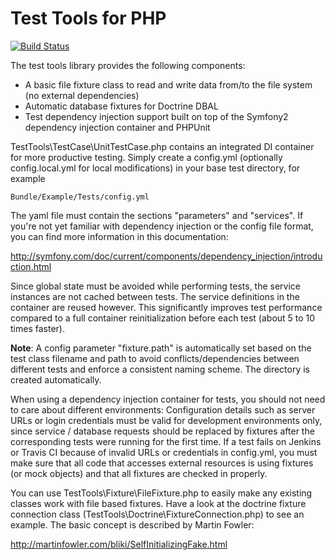 Test Tools for PHP
==================

[![Build Status](https://travis-ci.org/lastzero/test-tools.png?branch=master)](https://travis-ci.org/lastzero/test-tools)

The test tools library provides the following components:

* A basic file fixture class to read and write data from/to the file system (no external dependencies)
* Automatic database fixtures for Doctrine DBAL
* Test dependency injection support built on top of the Symfony2 dependency injection container and PHPUnit

TestTools\TestCase\UnitTestCase.php contains an integrated DI container for more productive testing.
Simply create a config.yml (optionally config.local.yml for local modifications) in your base test directory,
for example

    Bundle/Example/Tests/config.yml
    
The yaml file must contain the sections "parameters" and "services". If you're not yet familiar with
dependency injection or the config file format, you can find more information in this documentation:

http://symfony.com/doc/current/components/dependency_injection/introduction.html

Since global state must be avoided while performing tests, the service instances are not 
cached between tests. The service definitions in the container are reused however. This significantly
improves test performance compared to a full container reinitialization before each test (about 5 to 10 times faster).

**Note**: A config parameter "fixture.path" is automatically set based on the test class filename and path 
to avoid conflicts/dependencies between different tests and enforce a consistent naming scheme.
The directory is created automatically.

When using a dependency injection container for tests, you should not need to care about different environments:
Configuration details such as server URLs or login credentials must be valid for development 
environments only, since service / database requests should be replaced by fixtures after the 
corresponding tests were running for the first time. If a test fails on Jenkins or Travis CI
because of invalid URLs or credentials in config.yml, you must make sure that all code that 
accesses external resources is using fixtures (or mock objects) and that all fixtures are checked in properly.
 
You can use TestTools\Fixture\FileFixture.php to easily make any existing classes work with file based fixtures.
Have a look at the doctrine fixture connection class (TestTools\Doctrine\FixtureConnection.php) to see an example.
The basic concept is described by Martin Fowler:
    
http://martinfowler.com/bliki/SelfInitializingFake.html
